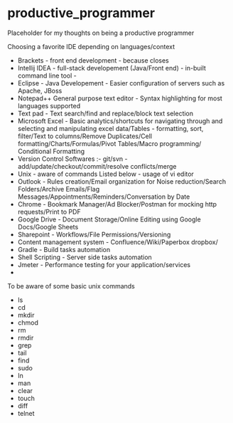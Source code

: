 # productive_programmer
Placeholder for my thoughts on being a productive programmer

Choosing a favorite IDE depending on languages/context

* Brackets - front end development - because closes 
* Intellij IDEA - full-stack developement (Java/Front end) - in-built command line tool - 
* Eclipse - Java Developement - Easier configuration of servers such as Apache, JBoss
* Notepad++ General purpose text editor - Syntax highlighting for most languages supported
* Text pad - Text search/find and replace/block text selection 
* Microsoft Excel - Basic analytics/shortcuts for navigating through and selecting and manipulating excel data/Tables - formatting, sort, filter/Text to columns/Remove Duplicates/Cell formatting/Charts/Formulas/Pivot Tables/Macro programming/ Conditional Formatting
* Version Control Softwares :- git/svn - add/update/checkout/commit/resolve conflicts/merge
* Unix - aware of commands Listed below - usage of vi editor
* Outlook - Rules creation/Email organization for Noise reduction/Search Folders/Archive Emails/Flag Messages/Appointments/Reminders/Conversation by Date
* Chrome - Bookmark Manager/Ad Blocker/Postman for mocking http requests/Print to PDF
* Google Drive - Document Storage/Online Editing using Google Docs/Google Sheets
* Sharepoint - Workflows/File Permissions/Versioning
* Content management system - Confluence/Wiki/Paperbox dropbox/
* Gradle - Build tasks automation
* Shell Scripting - Server side tasks automation 
* Jmeter - Performance testing for your application/services
* 

To be aware of some basic unix commands

* ls
* cd
* mkdir
* chmod
* rm 
* rmdir
* grep
* tail
* find
* sudo
* ln
* man
* clear
* touch
* diff
* telnet

